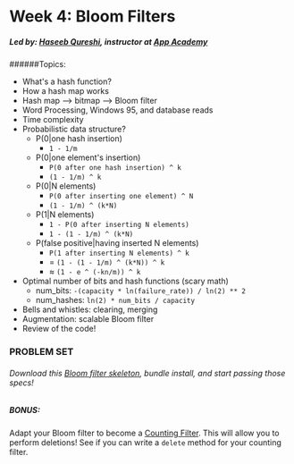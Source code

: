 # Week 4: Bloom Filters
##### Led by: [Haseeb Qureshi](https://github.com/Haseeb-Qureshi/), instructor at [App Academy](http://appacademy.io)

######Topics:
* What's a hash function?
* How a hash map works
* Hash map --> bitmap --> Bloom filter
* Word Processing, Windows 95, and database reads
* Time complexity
* Probabilistic data structure?
  * P(0|one hash insertion)
    * `1 - 1/m`
  * P(0|one element's insertion)
    * `P(0 after one hash insertion) ^ k`
    * `(1 - 1/m) ^ k`
  * P(0|N elements)
    * `P(0 after inserting one element) ^ N`
    * `(1 - 1/m) ^ (k*N)`
  * P(1|N elements)
    * `1 - P(0 after inserting N elements) `
    * `1 - (1 - 1/m) ^ (k*N)`
  * P(false positive|having inserted N elements)
    * `P(1 after inserting N elements) ^ k`
    * = `(1 - (1 - 1/m) ^ (k*N)) ^ k`
    * ≈ `(1 - e ^ (-kn/m)) ^ k`
* Optimal number of bits and hash functions (scary math)
  * num_bits: `-(capacity * ln(failure_rate)) / ln(2) ** 2`
  * num_hashes: `ln(2) * num_bits / capacity`
* Bells and whistles: clearing, merging
* Augmentation: scalable Bloom filter
* Review of the code!

### PROBLEM SET
###### Download this [Bloom filter skeleton](lib/week4_bloom_filter/week4_bloom_filter.zip), bundle install, and start passing those specs!

##### BONUS:
Adapt your Bloom filter to become a [Counting Filter](https://en.wikipedia.org/wiki/Bloom_filter#Counting_filters). This will allow you to perform deletions! See if you can write a `delete` method for your counting filter.
